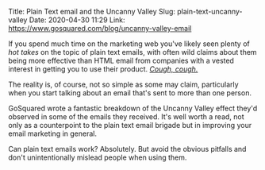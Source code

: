 Title: Plain Text email and the Uncanny Valley
Slug: plain-text-uncanny-valley
Date: 2020-04-30 11:29
Link: https://www.gosquared.com/blog/uncanny-valley-email

If you spend much time on the marketing web you've likely seen plenty of *hot takes* on the topic of plain text emails, with often wild claims about them being more effective than HTML email from companies with a vested interest in getting you to use their product. *[Cough, cough.](https://www.drift.com/blog/plain-text-emails/)*

The reality is, of course, not so simple as some may claim, particularly when you start talking about an email that's sent to more than one person. 

GoSquared wrote a fantastic breakdown of the Uncanny Valley effect they'd observed in some of the emails they received. It's well worth a read, not only as a counterpoint to the plain text email brigade but in improving your email marketing in general.

Can plain text emails work? Absolutely. But avoid the obvious pitfalls and don't unintentionally mislead people when using them.